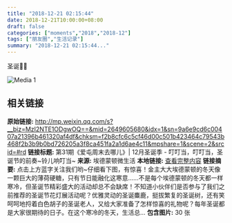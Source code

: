 ```yaml
---
title: "2018-12-21 02:15:44"
date: 2018-12-21T10:00:00+08:00
draft: false
categories: ["moments","2018","2018-12"]
tags: ["朋友圈","生活记录"]
summary: "2018-12-21 02:15:44..."
---
```


圣诞🎄🎄

![Media 1](/Moments/photos/2018-12-21/201812210215440.jpg)

## 相关链接

**原始链接:** http://mp.weixin.qq.com/s?__biz=MzI2NTE1ODgwOQ==&mid=2649605680&idx=1&sn=9a6e9cd6c00407a21396b461320af4df&chksm=f2b8cfc6c5cf46d00c501b423464c79543b468f2b3b9b0bd726205a3f8ca451fa2a1d6ae4c11&mpshare=1&scene=2&srcid=#rd
**链接标题:** 第31期《爱屯周末去哪儿》| 12月圣诞季 - 叮叮当，叮叮当，圣诞节的前奏~铃儿响叮当~
**来源:** 埃德蒙顿微生活
**本地链接:** [查看完整内容](/link_content/2018/12/2018-12-21/link_content/)
**链接摘要:** 点击上方蓝字关注我们哟~仔细看下图，有惊喜！金主大大埃德蒙顿的冬天像一颗巨大的薄荷硬糖，只有节日能融化这寒意……不是每个埃德蒙顿的冬天都一样寒冷，但圣诞节精彩盛大的活动却总不会缺席！不知道小伙伴们是否参与了我们之前推荐的圣诞节花灯展活动呢？优雅灵动的圣诞麋鹿，挺拔繁复的圣诞树，还有笑呵呵地捋着白色胡子的圣诞老人，又给大家准备了怎样惊喜的礼物呢？每年圣诞都是大家很期待的日子。在这个寒冷的冬天，生活总...
**包含图片:** 30 张


